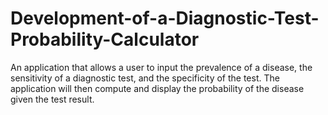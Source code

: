 # Development-of-a-Diagnostic-Test-Probability-Calculator
An application that allows a user to input the prevalence of a disease, the sensitivity of a diagnostic test, and the specificity of the test. The application will then compute and display the probability of the disease given the test result.
